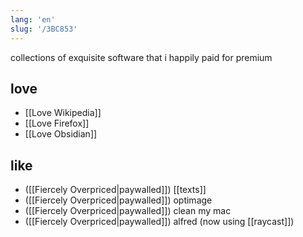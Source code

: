 ```yaml
---
lang: 'en'
slug: '/3BC853'
---
```


collections of exquisite software that i happily paid for premium

## love

- [[Love Wikipedia]]
- [[Love Firefox]]
- [[Love Obsidian]]

## like

- ([[Fiercely Overpriced|paywalled]]) [[texts]]
- ([[Fiercely Overpriced|paywalled]]) optimage
- ([[Fiercely Overpriced|paywalled]]) clean my mac
- ([[Fiercely Overpriced|paywalled]]) alfred (now using [[raycast]])
